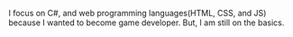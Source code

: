 I focus on C#, and web programming languages(HTML, CSS, and JS) because I wanted to become game developer. But, I am still on the basics.
